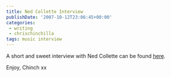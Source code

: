 ```yaml
---
title: Ned Collette Interview
publishDate: '2007-10-12T23:06:45+00:00'
categories:
 - writing
 - chrischinchilla
tags: music interview
---
```


A short and sweet interview with Ned Collette can be found [here](https://www.indieoma.com/public_journal.php?d=46ba9f2a6976570b0353203ec4474217).

Enjoy, Chinch xx
